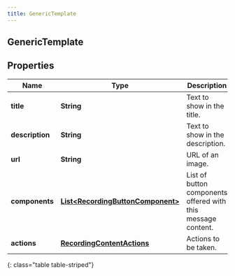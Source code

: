 ```yaml
---
title: GenericTemplate
---
```


## GenericTemplate

## Properties

| Name            | Type                                                                                         | Description                                                  | Notes      |
| --------------- | -------------------------------------------------------------------------------------------- | ------------------------------------------------------------ | ---------- |
| **title**       | <!----><!---->**String**<!---->                                                              | Text to show in the title.                                   | [optional] |
| **description** | <!----><!---->**String**<!---->                                                              | Text to show in the description.                             | [optional] |
| **url**         | <!----><!---->**String**<!---->                                                              | URL of an image.                                             | [optional] |
| **components**  | <!----><!---->[**List&lt;RecordingButtonComponent&gt;**](RecordingButtonComponent.md)<!----> | List of button components offered with this message content. | [optional] |
| **actions**     | <!----><!---->[**RecordingContentActions**](RecordingContentActions.md)<!---->               | Actions to be taken.                                         | [optional] |

{: class="table table-striped"}
